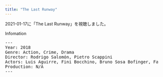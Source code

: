 ```yaml
---
title: "The Last Runway"
---
```

2021-01-17に「The Last Runway」を視聴しました。

Infomation
<pre>
---
Year: 2018
Genre: Action, Crime, Drama
Director: Rodrigo Salomón, Pietro Scappini
Actors: Luis Aguirre, Fini Bocchino, Bruno Sosa Bofinger, Fabio Chamorro
Production: N/A
---
</pre>